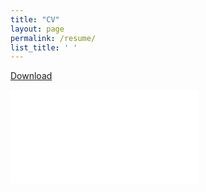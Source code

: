 ```yaml
---
title: "CV"
layout: page
permalink: /resume/
list_title: ' '
---
```

[Download](/assets/MSR-CV-sept5-2020.pdf)


<div class="pdf-embed-container">
  <div class="footer-col">
      <iframe src="{{ "/assets/MSR-CV-sept5-2020.pdf#view=fit" | relative_url }}" frameborder="0" allowfullscreen=""></iframe>
  </div>
<div class="footer-col" markdown="1" >


